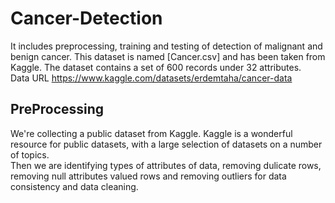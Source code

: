 # Cancer-Detection
It includes preprocessing, training and testing of detection of malignant and benign cancer.
This dataset is named
[Cancer.csv] and has been taken from Kaggle. The dataset contains a set of 600 records
under 32 attributes.  
Data URL https://www.kaggle.com/datasets/erdemtaha/cancer-data

## PreProcessing    
We're collecting a public dataset from Kaggle. Kaggle is a wonderful resource for public
datasets, with a large selection of datasets on a number of topics.  
Then we are identifying types of attributes of data, removing dulicate rows, removing null attributes valued rows and removing outliers for data consistency and data cleaning.



